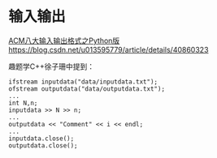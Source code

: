# 输入输出







[ACM八大输入输出格式之Python版https://blog.csdn.net/u013595779/article/details/40860323](https://blog.csdn.net/u013595779/article/details/40860323)



趣题学C++徐子珊中提到：

```
ifstream inputdata("data/inputdata.txt");
ofstream outputdata("data/outputdata.txt");
...
int N,n;
inputdata >> N >> n;
...
outputdata << "Comment" << i << endl;
...
inputdata.close();
outputdata.close();
```








